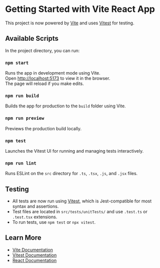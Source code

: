 # Getting Started with Vite React App

This project is now powered by [Vite](https://vitejs.dev/) and uses [Vitest](https://vitest.dev/) for testing.

## Available Scripts

In the project directory, you can run:

### `npm start`

Runs the app in development mode using Vite.\
Open [http://localhost:5173](http://localhost:5173) to view it in the browser.\
The page will reload if you make edits.

### `npm run build`

Builds the app for production to the `build` folder using Vite.

### `npm run preview`

Previews the production build locally.

### `npm test`

Launches the Vitest UI for running and managing tests interactively.

### `npm run lint`

Runs ESLint on the `src` directory for `.ts`, `.tsx`, `.js`, and `.jsx` files.

## Testing

- All tests are now run using [Vitest](https://vitest.dev/), which is Jest-compatible for most syntax and assertions.
- Test files are located in `src/tests/unitTests/` and use `.test.ts` or `.test.tsx` extensions.
- To run tests, use `npm test` or `npx vitest`.

## Learn More

- [Vite Documentation](https://vitejs.dev/guide/)
- [Vitest Documentation](https://vitest.dev/guide/)
- [React Documentation](https://react.dev/)
